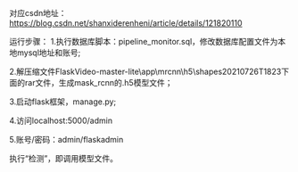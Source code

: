 对应csdn地址：https://blog.csdn.net/shanxiderenheni/article/details/121820110

运行步骤：
1.执行数据库脚本：pipeline_monitor.sql，修改数据库配置文件为本地mysql地址和账号;

2.解压缩文件FlaskVideo-master-lite\app\mrcnn\h5\shapes20210726T1823下面的rar文件，生成mask_rcnn的.h5模型文件；

3.启动flask框架，manage.py;

4.访问localhost:5000/admin

5.账号/密码：admin/flaskadmin

执行“检测”，即调用模型文件。



